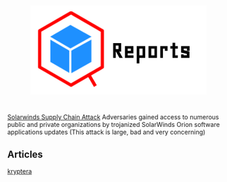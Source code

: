 <p align="center"> <img src="https://raw.githubusercontent.com/qeeqbox/APT-Malware-Reports-Set-1//master/readme/reportslogo.png"></p>

#
[Solarwinds Supply Chain Attack](https://github.com/qeeqbox/reports/blob/main/solarwinds/report.md) Adversaries gained access to numerous public and private organizations by trojanized SolarWinds Orion software applications updates (This attack is large, bad and very concerning)

## Articles
[kryptera](https://kryptera.se/t/solarwinds-orion/)
